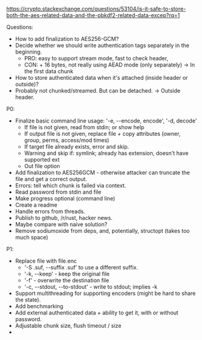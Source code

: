 
https://crypto.stackexchange.com/questions/53104/is-it-safe-to-store-both-the-aes-related-data-and-the-pbkdf2-related-data-excep?rq=1

Questions:
 * How to add finalization to AES256-GCM?
 * Decide whether we should write authentication tags separately in the beginning.
   * PRO: easy to support stream mode, fast to check header,
   * CON: + 16 bytes, not really using AEAD mode (only separately)
   -> In the first data chunk
 * How to store authenticated data when it's attached (inside header or outside)?
  * Probably not chunked/streamed. But can be detached.
  -> Outside header.

P0:
 * Finalize basic command line usage: '-e, --encode, encode', '-d, decode' 
    * If file is not given, read from stdin; or show help
    * If output file is not given, replace file + copy attributes (owner, group, perms, access/mod times)
    * If target file already exists, error and skip.
    * Warning and skip if: symlink; already has extension, doesn't have supported ext
    * Out file option
 * Add finalization to AES256GCM - otherwise attacker can truncate the file and get a correct output.
 * Errors: tell which chunk is failed via context.
 * Read password from stdin and file
 * Make progress optional (command line)
 * Create a readme
 * Handle errors from threads.
 * Publish to github, /r/rust, hacker news.
 * Maybe compare with naive solution?
 * Remove sodiumoxide from deps, and, potentially, structopt (takes too much space)
 
P1:
 * Replace file with file.enc
    * '-S .suf, --suffix .suf' to use a different suffix.
    * '-k, --keep' - keep the original file
    * '-f' - overwrite the destination file
    * '-c, --stdout, --to-stdout' - write to stdout; implies -k
 * Support multithreading for supporting encoders (might be hard to share the state).
 * Add benchmarking
 * Add external authenticated data + ability to get it, with or without password.
 * Adjustable chunk size, flush timeout / size
 *  
